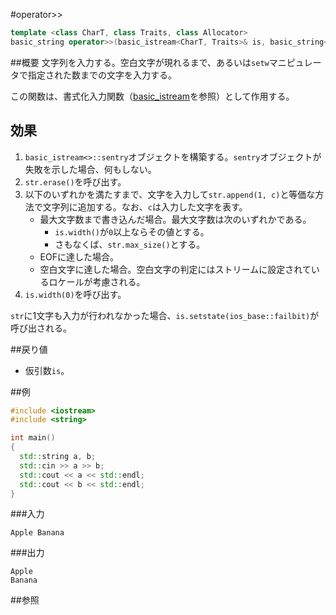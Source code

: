 #operator>>
```cpp
template <class CharT, class Traits, class Allocator>
basic_string operator>>(basic_istream<CharT, Traits>& is, basic_string<CharT, Traits, Allocator>& str);
```

##概要
文字列を入力する。空白文字が現れるまで、あるいは`setw`マニピュレータで指定された数までの文字を入力する。

この関数は、書式化入力関数（[basic_istream](../../istream/basic_istream.md)を参照）として作用する。

## 効果
1. `basic_istream<>::sentry`オブジェクトを構築する。`sentry`オブジェクトが失敗を示した場合、何もしない。
1. `str.erase()`を呼び出す。
1. 以下のいずれかを満たすまで、文字を入力して`str.append(1, c)`と等価な方法で文字列に追加する。なお、`c`は入力した文字を表す。
    - 最大文字数まで書き込んだ場合。最大文字数は次のいずれかである。
        - `is.width()`が`0`以上ならその値とする。
        - さもなくば、`str.max_size()`とする。
    - EOFに達した場合。
    - 空白文字に達した場合。空白文字の判定にはストリームに設定されているロケールが考慮される。
1. `is.width(0)`を呼び出す。

`str`に1文字も入力が行われなかった場合、`is.setstate(ios_base::failbit)`が呼び出される。

##戻り値
- 仮引数`is`。


##例
```cpp
#include <iostream>
#include <string>

int main()
{
  std::string a, b;
  std::cin >> a >> b;
  std::cout << a << std::endl;
  std::cout << b << std::endl;
}
```

###入力
```
Apple Banana
```

###出力
```
Apple
Banana
```

##参照
